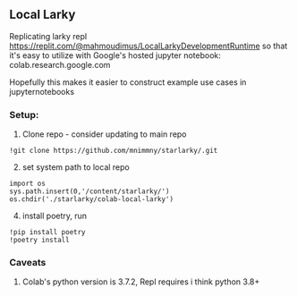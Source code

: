 ## Local Larky
Replicating larky repl https://replit.com/@mahmoudimus/LocalLarkyDevelopmentRuntime
so that it's easy to utilize with Google's hosted jupyter notebook: colab.research.google.com 

Hopefully this makes it easier to construct example use cases in jupyternotebooks 

### Setup:
1. Clone repo - consider updating to main repo

```
!git clone https://github.com/mnimmny/starlarky/.git
```

2. set system path to local repo 

```import sys
import os
sys.path.insert(0,'/content/starlarky/')
os.chdir('./starlarky/colab-local-larky')
```

4. install poetry, run

```
!pip install poetry
!poetry install 
```

### Caveats
1. Colab's python version is 3.7.2, Repl requires i think python 3.8+

